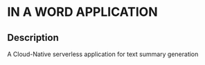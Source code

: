 # IN A WORD APPLICATION

## Description

A Cloud-Native serverless application for text summary generation
